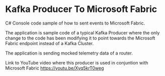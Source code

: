 # Kafka Producer To Microsoft Fabric

C# Console code sample of how to sent events to Microsoft Fabric.

The application is sample code of a typical Kafka Producer where the only change to the code has been modifying it to point towards the Microsoft Fabric endpoint instead of a Kafka Cluster.

The application is sending mocked telemetry data of a router.

Link to YouTube video where this producer is used in conjuntion with Microsoft Fabric
https://youtu.be/Xyq5krT0weg
